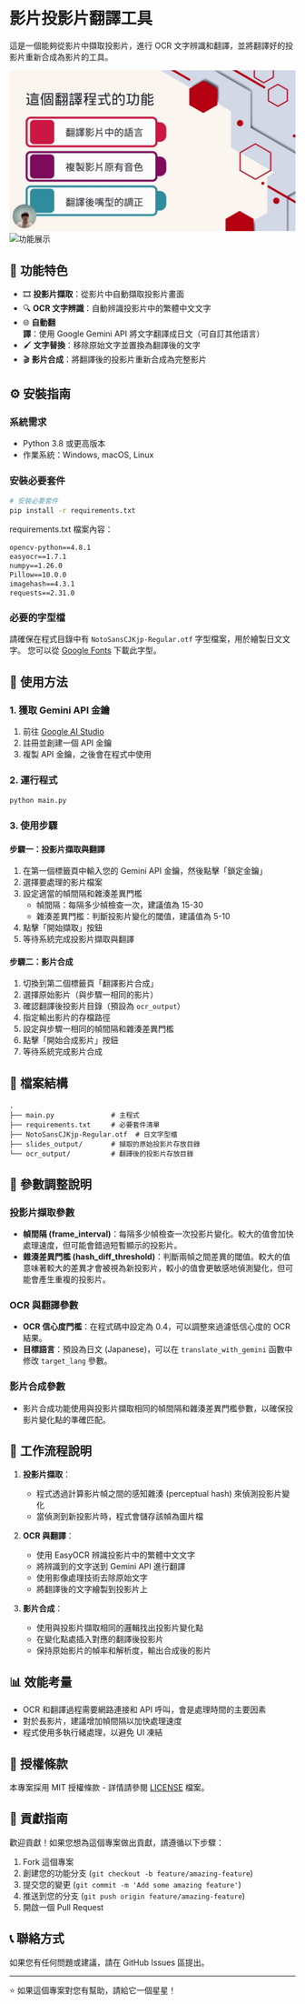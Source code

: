 
# 影片投影片翻譯工具

這是一個能夠從影片中擷取投影片，進行 OCR 文字辨識和翻譯，並將翻譯好的投影片重新合成為影片的工具。

![功能展示](slides_output/slide_01.jpg)
![功能展示](out_output/out_01.jpg)

## 📝 功能特色

- 🎞️ **投影片擷取**：從影片中自動擷取投影片畫面
- 🔍 **OCR 文字辨識**：自動辨識投影片中的繁體中文文字
- 🌐 **自動翻譯**：使用 Google Gemini API 將文字翻譯成日文（可自訂其他語言）
- 🖌️ **文字替換**：移除原始文字並置換為翻譯後的文字
- 🎬 **影片合成**：將翻譯後的投影片重新合成為完整影片

## ⚙️ 安裝指南

### 系統需求

- Python 3.8 或更高版本
- 作業系統：Windows, macOS, Linux

### 安裝必要套件

```bash
# 安裝必要套件
pip install -r requirements.txt
```

requirements.txt 檔案內容：
```
opencv-python==4.8.1
easyocr==1.7.1
numpy==1.26.0
Pillow==10.0.0
imagehash==4.3.1
requests==2.31.0
```

### 必要的字型檔

請確保在程式目錄中有 `NotoSansCJKjp-Regular.otf` 字型檔案，用於繪製日文文字。
您可以從 [Google Fonts](https://fonts.google.com/noto/specimen/Noto+Sans+JP) 下載此字型。

## 🚀 使用方法

### 1. 獲取 Gemini API 金鑰

1. 前往 [Google AI Studio](https://aistudio.google.com/)
2. 註冊並創建一個 API 金鑰
3. 複製 API 金鑰，之後會在程式中使用

### 2. 運行程式

```bash
python main.py
```

### 3. 使用步驟

#### 步驟一：投影片擷取與翻譯

1. 在第一個標籤頁中輸入您的 Gemini API 金鑰，然後點擊「鎖定金鑰」
2. 選擇要處理的影片檔案
3. 設定適當的幀間隔和雜湊差異門檻
   - 幀間隔：每隔多少幀檢查一次，建議值為 15-30
   - 雜湊差異門檻：判斷投影片變化的閾值，建議值為 5-10
4. 點擊「開始擷取」按鈕
5. 等待系統完成投影片擷取與翻譯

#### 步驟二：影片合成

1. 切換到第二個標籤頁「翻譯影片合成」
2. 選擇原始影片（與步驟一相同的影片）
3. 確認翻譯後投影片目錄（預設為 `ocr_output`）
4. 指定輸出影片的存檔路徑
5. 設定與步驟一相同的幀間隔和雜湊差異門檻
6. 點擊「開始合成影片」按鈕
7. 等待系統完成影片合成

## 📁 檔案結構

```
.
├── main.py              # 主程式
├── requirements.txt     # 必要套件清單
├── NotoSansCJKjp-Regular.otf  # 日文字型檔
├── slides_output/       # 擷取的原始投影片存放目錄
└── ocr_output/          # 翻譯後的投影片存放目錄
```

## 🔧 參數調整說明

### 投影片擷取參數

- **幀間隔 (frame_interval)**：每隔多少幀檢查一次投影片變化。較大的值會加快處理速度，但可能會錯過短暫顯示的投影片。
- **雜湊差異門檻 (hash_diff_threshold)**：判斷兩幀之間差異的閾值。較大的值意味著較大的差異才會被視為新投影片，較小的值會更敏感地偵測變化，但可能會產生重複的投影片。

### OCR 與翻譯參數

- **OCR 信心度門檻**：在程式碼中設定為 0.4，可以調整來過濾低信心度的 OCR 結果。
- **目標語言**：預設為日文 (Japanese)，可以在 `translate_with_gemini` 函數中修改 `target_lang` 參數。

### 影片合成參數

- 影片合成功能使用與投影片擷取相同的幀間隔和雜湊差異門檻參數，以確保投影片變化點的準確匹配。

## 🔄 工作流程說明

1. **投影片擷取**：
   - 程式透過計算影片幀之間的感知雜湊 (perceptual hash) 來偵測投影片變化
   - 當偵測到新投影片時，程式會儲存該幀為圖片檔

2. **OCR 與翻譯**：
   - 使用 EasyOCR 辨識投影片中的繁體中文文字
   - 將辨識到的文字送到 Gemini API 進行翻譯
   - 使用影像處理技術去除原始文字
   - 將翻譯後的文字繪製到投影片上

3. **影片合成**：
   - 使用與投影片擷取相同的邏輯找出投影片變化點
   - 在變化點處插入對應的翻譯後投影片
   - 保持原始影片的幀率和解析度，輸出合成後的影片

## 📊 效能考量

- OCR 和翻譯過程需要網路連接和 API 呼叫，會是處理時間的主要因素
- 對於長影片，建議增加幀間隔以加快處理速度
- 程式使用多執行緒處理，以避免 UI 凍結

## 📜 授權條款

本專案採用 MIT 授權條款 - 詳情請參閱 [LICENSE](LICENSE) 檔案。

## 👥 貢獻指南

歡迎貢獻！如果您想為這個專案做出貢獻，請遵循以下步驟：

1. Fork 這個專案
2. 創建您的功能分支 (`git checkout -b feature/amazing-feature`)
3. 提交您的變更 (`git commit -m 'Add some amazing feature'`)
4. 推送到您的分支 (`git push origin feature/amazing-feature`)
5. 開啟一個 Pull Request

## 📞 聯絡方式

如果您有任何問題或建議，請在 GitHub Issues 區提出。

---

⭐ 如果這個專案對您有幫助，請給它一個星星！
